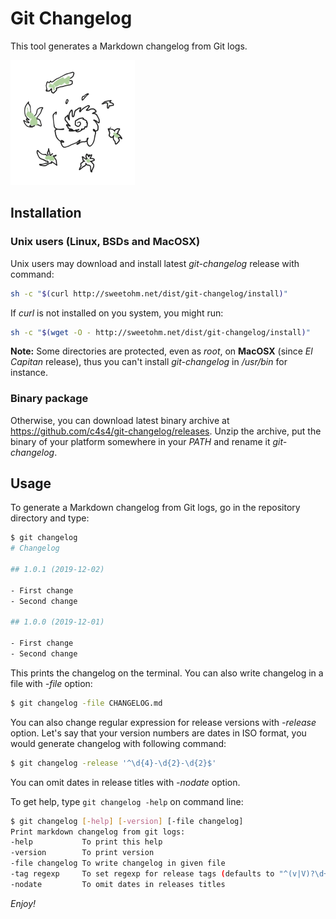 # Git Changelog

This tool generates a Markdown changelog from Git logs.

![](spirale.png)

## Installation

### Unix users (Linux, BSDs and MacOSX)

Unix users may download and install latest *git-changelog* release with command:

```bash
sh -c "$(curl http://sweetohm.net/dist/git-changelog/install)"
```

If *curl* is not installed on you system, you might run:

```bash
sh -c "$(wget -O - http://sweetohm.net/dist/git-changelog/install)"
```

**Note:** Some directories are protected, even as *root*, on **MacOSX** (since *El Capitan* release), thus you can't install *git-changelog* in */usr/bin* for instance.

### Binary package

Otherwise, you can download latest binary archive at <https://github.com/c4s4/git-changelog/releases>. Unzip the archive, put the binary of your platform somewhere in your *PATH* and rename it *git-changelog*.

## Usage

To generate a Markdown changelog from Git logs, go in the repository directory and type:

```bash
$ git changelog
# Changelog

## 1.0.1 (2019-12-02)

- First change
- Second change

## 1.0.0 (2019-12-01)

- First change
- Second change
```

This prints the changelog on the terminal. You can also write changelog in a file with *-file* option:

```bash
$ git changelog -file CHANGELOG.md
```

You can also change regular expression for release versions with *-release* option. Let's say that your version numbers are dates in ISO format, you would generate changelog with following command:

```bash
$ git changelog -release '^\d{4}-\d{2}-\d{2}$'
```

You can omit dates in release titles with *-nodate* option.

To get help, type `git changelog -help` on command line:

```bash
$ git changelog [-help] [-version] [-file changelog]
Print markdown changelog from git logs:
-help           To print this help
-version        To print version
-file changelog To write changelog in given file
-tag regexp     To set regexp for release tags (defaults to "^(v|V)?\d+.*$")
-nodate         To omit dates in releases titles
```

*Enjoy!*
